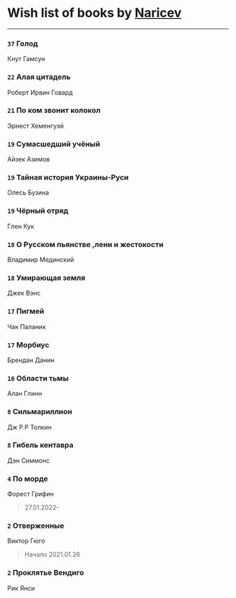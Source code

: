 # Wish list of books by [Naricev](https://plus.google.com/u/0/107090515204537133928/)
---

### `37` Голод
Кнут Гамсун

### `22` Алая цитадель
Роберт Ирвин Говард

### `21` По ком звонит колокол
Эрнест Хеменгуэй

### `19` Сумасшедший учёный
Айзек Азимов

### `19` Тайная история Украины-Руси
Олесь Бузина

### `19` Чёрный отряд
Глен Кук

### `18` О Русском пьянстве ,лени и жестокости
Владимир Мединский

### `18` Умирающая земля
Джек Вэнс

### `17` Пигмей
Чак Паланик

### `17` Морбиус
Брендан Данин

### `16` Области тьмы
Алан Глинн

### `8` Сильмариллион
Дж Р.Р Толкин

### `8` Гибель кентавра
Дэн Симмонс

### `4` По морде
Форест Грифин
> 27.01.2022-

### `2` Отверженные
Виктор Гюго
> Начало 2021.01.26

### `2` Проклятье Вендиго
Рик Янси

